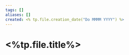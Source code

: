 ```yaml
---
tags: []
aliases: []
created: <% tp.file.creation_date("Do MMMM YYYY") %>
---
```


# <%tp.file.title%>